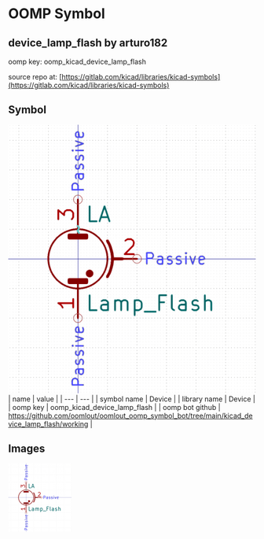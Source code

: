 # OOMP Symbol  
## device_lamp_flash  by arturo182  
  
oomp key: oomp_kicad_device_lamp_flash  
  
source repo at: [https://gitlab.com/kicad/libraries/kicad-symbols](https://gitlab.com/kicad/libraries/kicad-symbols)  
## Symbol  
  
[![working.png](working_600.png)](working.png)  
| name | value | 
| --- | --- | 
| symbol name | Device | 
| library name | Device | 
| oomp key | oomp_kicad_device_lamp_flash | 
| oomp bot github | https://github.com/oomlout/oomlout_oomp_symbol_bot/tree/main/kicad_device_lamp_flash/working | 
## Images  
  
[![working.png](working_140.png)](working.png)  
